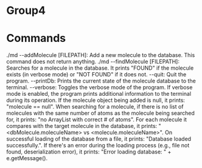 # Group4

# Commands

./md --addMolecule [FILEPATH]: Add a new molecule to the database. This command does not return anything.
./md --findMolecule [FILEPATH]: Searches for a molecule in the database. It prints "FOUND" if the molecule exists (in verbose mode) or "NOT FOUND" if it does not.
--quit: Quit the program.
--printDb: Prints the current state of the molecule database to the terminal.
--verbose: Toggles the verbose mode of the program. If verbose mode is enabled, the program prints additional information to the terminal during its operation. If the molecule object being added is null, it prints: "molecule == null". When searching for a molecule, if there is no list of molecules with the same number of atoms as the molecule being searched for, it prints: "no ArrayList with correct # of atoms". For each molecule it compares with the target molecule in the database, it prints: "<dbMolecule.moleculeName> vs <molecule.moleculeName>". On successful loading of the database from a file, it prints: "Database loaded successfully.". If there's an error during the loading process (e.g., file not found, deserialization error), it prints: "Error loading database: " + e.getMessage(). 

